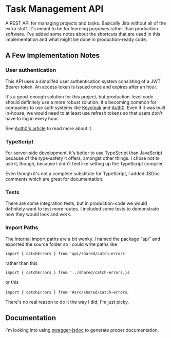 # Task Management API

A REST API for managing projects and tasks. Basically Jira without all of the extra stuff.
It's meant to be for learning purposes rather than production software. I've added some notes about the shortcuts that are used in this implementation and what might be done in production-ready code.

## A Few Implementation Notes

### User authentication

This API uses a simplifed user authentication system consisting of a JWT Bearer token. An access token is issued once and expires after an hour.

It's a good-enough solution for this project, but production-level code should definitely use a more robust solution. It's becoming common for companies to use auth systems like [Keycloak](https://www.keycloak.org/) and [Auth0](https://auth0.com/). Even if it was built in-house, we would need to at least use refresh tokens so that users don't have to log in every hour.

See [Auth0's article](https://auth0.com/intro-to-iam/what-is-authentication) to read more about it.

### TypeScript

For server-side development, it's better to use TypeScript than JavaScript because of the type-safety it offers, amongst other things. I chose not to use it, though, because I didn't feel like setting up the TypeScript compiler.

Even though it's not a complete substitute for TypeScript, I added JSDoc comments which are great for documentation.

### Tests

There are some integration tests, but in production-code we would definitely want to test more routes. I included some tests to demonstrate how they would look and work.

### Import Paths

The internal import paths are a bit wonky. I named the package "api" and exported the source folder so I could write paths like

`import { catchErrors } from 'api/shared/catch-errors'`

rather than this

`import { catchErrors } from '../shared/catch-errors.js`

or this

`import { catchErrors } from '#src/shared/catch-errors`.

There's no real reason to do it the way I did; I'm just picky.

## Documentation

I'm looking into using [swagger-jsdoc](https://github.com/Surnet/swagger-jsdoc) to generate proper documentation.
